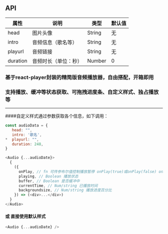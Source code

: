 ## API

属性 | 说明 | 类型 | 默认值
------|------|------|------
 head  |   图片头像    |    String      |   无
 intro  |   音频信息（歌名等）    |    String      |   无
 playurl  |   音频链接    |    String      |   无
 duration  |   音频时长（单位：秒）    |    Number      |   0



### 基于react-player封装的精简版音频播放器，自由搭配，开箱即用

### 支持播放、缓冲等状态获取、可拖拽进度条、自定义样式、独占播放等

---
####自定义样式通过参数获取各个信息，如下调用：
```javascript
const audioData = {
   head: "",
   intro: '歌名',
*  playurl: "", 
   duration: 248,
}

<Audio {...audioDate}>
  {
    ({
      onPlay, // fn 可传参布尔值控制播放暂停 onPlay(true)或onPlay(false) onPlay()为自动转换状态 
      playing, // Boolean 播放状态
      buffer, // Boolean 是否缓冲中
      currentTime, // Num/string 已播放时间
      backgroundsize, // Num/string 播放进度百分比
    }) => (<div>...</div>)
  }
</Audio>
```
#### 或 直接使用默认样式
```javascript
<Audio {...audioDate} />
```